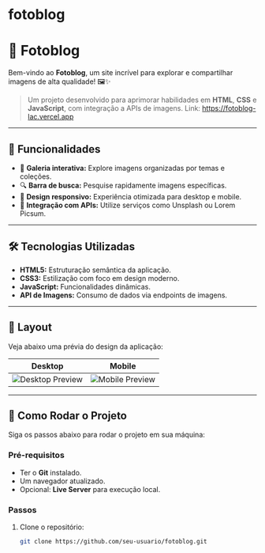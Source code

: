 # fotoblog

# 📸 Fotoblog

Bem-vindo ao **Fotoblog**, um site incrível para explorar e compartilhar imagens de alta qualidade! 🖼️✨

> Um projeto desenvolvido para aprimorar habilidades em **HTML**, **CSS** e **JavaScript**, com integração a APIs de imagens.
>Link: https://fotoblog-lac.vercel.app

---

## 🌟 Funcionalidades

- 📂 **Galeria interativa:** Explore imagens organizadas por temas e coleções.
- 🔍 **Barra de busca:** Pesquise rapidamente imagens específicas.
- 🎨 **Design responsivo:** Experiência otimizada para desktop e mobile.
- 🚀 **Integração com APIs:** Utilize serviços como Unsplash ou Lorem Picsum.

---

## 🛠️ Tecnologias Utilizadas

- **HTML5:** Estruturação semântica da aplicação.
- **CSS3:** Estilização com foco em design moderno.
- **JavaScript:** Funcionalidades dinâmicas.
- **API de Imagens:** Consumo de dados via endpoints de imagens.

---

## 🎨 Layout

Veja abaixo uma prévia do design da aplicação:

| **Desktop** | **Mobile** |
|-------------|------------|
| ![Desktop Preview](https://via.placeholder.com/400x250) | ![Mobile Preview](https://via.placeholder.com/200x400) |

---

## 🚀 Como Rodar o Projeto

Siga os passos abaixo para rodar o projeto em sua máquina:

### Pré-requisitos
- Ter o **Git** instalado.
- Um navegador atualizado.
- Opcional: **Live Server** para execução local.

### Passos
1. Clone o repositório:
   ```bash
   git clone https://github.com/seu-usuario/fotoblog.git

